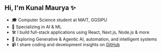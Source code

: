 ## Hi, I'm Kunal Maurya ✨  

- 🎓 Computer Science student at MAIT, GGSIPU  
- 🤖 Specializing in AI & ML  
- 🛠️ I build full-stack applications using React, Next.js, Node.js & more  
- 🔬 Exploring Generative & Agentic AI, automation, and intelligent systems  
- 📹 I share coding and development insights on [GitHub](https://github.com/kunalmaurya-17-24)  
